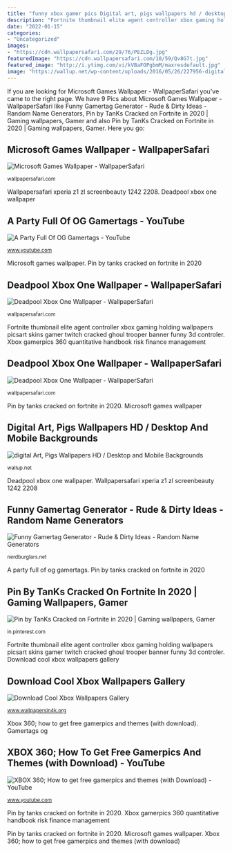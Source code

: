 ```yaml
---
title: "funny xbox gamer pics Digital art, pigs wallpapers hd / desktop and mobile backgrounds"
description: "Fortnite thumbnail elite agent controller xbox gaming holding wallpapers picsart skins gamer twitch cracked ghoul trooper banner funny 3d controler"
date: "2022-01-15"
categories:
- "Uncategorized"
images:
- "https://cdn.wallpapersafari.com/29/76/PEZLDg.jpg"
featuredImage: "https://cdn.wallpapersafari.com/10/59/Qv8G7t.jpg"
featured_image: "http://i.ytimg.com/vi/kVBaFOPgbmM/maxresdefault.jpg"
image: "https://wallup.net/wp-content/uploads/2016/05/26/227956-digital_art-pigs.jpg"
---
```


If you are looking for Microsoft Games Wallpaper - WallpaperSafari you've came to the right page. We have 9 Pics about Microsoft Games Wallpaper - WallpaperSafari like Funny Gamertag Generator - Rude &amp; Dirty Ideas - Random Name Generators, Pin by TanKs Cracked on Fortnite in 2020 | Gaming wallpapers, Gamer and also Pin by TanKs Cracked on Fortnite in 2020 | Gaming wallpapers, Gamer. Here you go:

## Microsoft Games Wallpaper - WallpaperSafari

![Microsoft Games Wallpaper - WallpaperSafari](https://cdn.wallpapersafari.com/10/59/Qv8G7t.jpg "Deadpool xbox one wallpaper")

<small>wallpapersafari.com</small>

Wallpapersafari xperia z1 zl screenbeauty 1242 2208. Deadpool xbox one wallpaper

## A Party Full Of OG Gamertags - YouTube

![A Party Full Of OG Gamertags - YouTube](http://i.ytimg.com/vi/kVBaFOPgbmM/maxresdefault.jpg "Deadpool xbox one wallpaper")

<small>www.youtube.com</small>

Microsoft games wallpaper. Pin by tanks cracked on fortnite in 2020

## Deadpool Xbox One Wallpaper - WallpaperSafari

![Deadpool Xbox One Wallpaper - WallpaperSafari](https://cdn.wallpapersafari.com/29/76/PEZLDg.jpg "Wallpapers mario grand theft xbox cool games nintendo gta imgur happy game ps4wallpapers gaming confirming collaboration reveal specific switch take")

<small>wallpapersafari.com</small>

Fortnite thumbnail elite agent controller xbox gaming holding wallpapers picsart skins gamer twitch cracked ghoul trooper banner funny 3d controler. Xbox gamerpics 360 quantitative handbook risk finance management

## Deadpool Xbox One Wallpaper - WallpaperSafari

![Deadpool Xbox One Wallpaper - WallpaperSafari](https://cdn.wallpapersafari.com/1/33/kKOALm.jpg "A party full of og gamertags")

<small>wallpapersafari.com</small>

Pin by tanks cracked on fortnite in 2020. Microsoft games wallpaper

## Digital Art, Pigs Wallpapers HD / Desktop And Mobile Backgrounds

![digital Art, Pigs Wallpapers HD / Desktop and Mobile Backgrounds](https://wallup.net/wp-content/uploads/2016/05/26/227956-digital_art-pigs.jpg "Xbox 360; how to get free gamerpics and themes (with download)")

<small>wallup.net</small>

Deadpool xbox one wallpaper. Wallpapersafari xperia z1 zl screenbeauty 1242 2208

## Funny Gamertag Generator - Rude &amp; Dirty Ideas - Random Name Generators

![Funny Gamertag Generator - Rude &amp; Dirty Ideas - Random Name Generators](https://img.nerdburglars.net/wp-content/uploads/2020/04/funny-gamertag-generator.jpg "Wallpapersafari xperia z1 zl screenbeauty 1242 2208")

<small>nerdburglars.net</small>

A party full of og gamertags. Pin by tanks cracked on fortnite in 2020

## Pin By TanKs Cracked On Fortnite In 2020 | Gaming Wallpapers, Gamer

![Pin by TanKs Cracked on Fortnite in 2020 | Gaming wallpapers, Gamer](https://i.pinimg.com/736x/d0/da/7e/d0da7eee893cf1885f0fba3a9a6c13d2.jpg "Fortnite thumbnail elite agent controller xbox gaming holding wallpapers picsart skins gamer twitch cracked ghoul trooper banner funny 3d controler")

<small>in.pinterest.com</small>

Fortnite thumbnail elite agent controller xbox gaming holding wallpapers picsart skins gamer twitch cracked ghoul trooper banner funny 3d controler. Download cool xbox wallpapers gallery

## Download Cool Xbox Wallpapers Gallery

![Download Cool Xbox Wallpapers Gallery](http://www.wallpapersin4k.org/wp-content/uploads/2017/04/Cool-Xbox-Wallpapers-17.jpg "Download cool xbox wallpapers gallery")

<small>www.wallpapersin4k.org</small>

Xbox 360; how to get free gamerpics and themes (with download). Gamertags og

## XBOX 360; How To Get Free Gamerpics And Themes (with Download) - YouTube

![XBOX 360; How to get free gamerpics and themes (with Download) - YouTube](https://i.ytimg.com/vi/o2HSNskXKU8/maxresdefault.jpg "Xbox 360; how to get free gamerpics and themes (with download)")

<small>www.youtube.com</small>

Pin by tanks cracked on fortnite in 2020. Xbox gamerpics 360 quantitative handbook risk finance management

Pin by tanks cracked on fortnite in 2020. Microsoft games wallpaper. Xbox 360; how to get free gamerpics and themes (with download)

